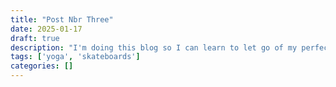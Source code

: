 ```yaml
---
title: "Post Nbr Three"
date: 2025-01-17
draft: true
description: "I'm doing this blog so I can learn to let go of my perfectionistic tendencies"
tags: ['yoga', 'skateboards']
categories: []
---
```

